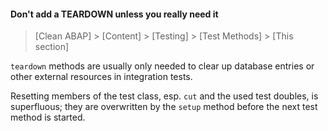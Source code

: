 #### Don't add a TEARDOWN unless you really need it

> [Clean ABAP] > [Content] > [Testing] > [Test Methods] > [This section]

`teardown` methods are usually only needed to clear up database entries
or other external resources in integration tests.

Resetting members of the test class, esp. `cut` and the used test doubles, is superfluous;
they are overwritten by the `setup` method before the next test method is started.
